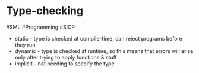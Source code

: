 # Type-checking
#SML #Programming #SICP 

* static - type is checked at compile-time, can reject programs before they run
* dynamic - type is checked at runtime, so this means that errors will arise only after trying to apply functions & stuff
* implicit - not needing to specify the type